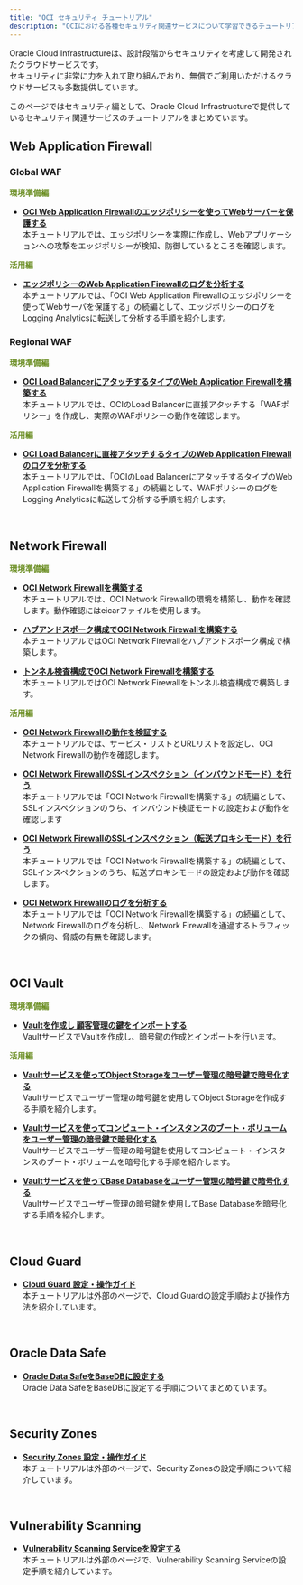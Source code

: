 ```yaml
---
title: "OCI セキュリティ チュートリアル"
description: "OCIにおける各種セキュリティ関連サービスについて学習できるチュートリアルです。"
---
```


Oracle Cloud Infrastructureは、設計段階からセキュリティを考慮して開発されたクラウドサービスです。  
セキュリティに非常に力を入れて取り組んでおり、無償でご利用いただけるクラウドサービスも多数提供しています。

このページではセキュリティ編として、Oracle Cloud Infrastructureで提供しているセキュリティ関連サービスのチュートリアルをまとめています。

## Web Application Firewall

### Global WAF
<span style="color: olivedrab; ">**環境準備編**</span>

+ **[OCI Web Application Firewallのエッジポリシーを使ってWebサーバーを保護する](./waf-v1-setup)**  
   本チュートリアルでは、エッジポリシーを実際に作成し、Webアプリケーションへの攻撃をエッジポリシーが検知、防御しているところを確認します。

<span style="color: olivedrab; ">**活用編**</span>

+ **[エッジポリシーのWeb Application Firewallのログを分析する](./waf-v1-loganalytics)**  
   本チュートリアルでは、「OCI Web Application Firewallのエッジポリシーを使ってWebサーバを保護する」の続編として、エッジポリシーのログをLogging Analyticsに転送して分析する手順を紹介します。


### Regional WAF
<span style="color: olivedrab; ">**環境準備編**</span>

+ **[OCI Load BalancerにアタッチするタイプのWeb Application Firewallを構築する](./waf-v2-setup/)**  
   本チュートリアルでは、OCIのLoad Balancerに直接アタッチする「WAFポリシー」を作成し、実際のWAFポリシーの動作を確認します。


<span style="color: olivedrab; ">**活用編**</span>

+ **[OCI Load Balancerに直接アタッチするタイプのWeb Application Firewallのログを分析する](./waf-v2-loganalytics/)**  
   本チュートリアルでは、「OCIのLoad BalancerにアタッチするタイプのWeb Application Firewallを構築する」の続編として、WAFポリシーのログをLogging Analyticsに転送して分析する手順を紹介します。

<br>

## Network Firewall

<span style="color: olivedrab; ">**環境準備編**</span>

+ **[OCI Network Firewallを構築する](./networkfirewall-setup/)**  
   本チュートリアルでは、OCI Network Firewallの環境を構築し、動作を確認します。動作確認にはeicarファイルを使用します。

+ **[ハブアンドスポーク構成でOCI Network Firewallを構築する](./networkfirewall-setup-hubspoke/)**  
   本チュートリアルではOCI Network Firewallをハブアンドスポーク構成で構築します。

+ **[トンネル検査構成でOCI Network Firewallを構築する](./networkfirewall-setup-tunnelinspection/)**  
   本チュートリアルではOCI Network Firewallをトンネル検査構成で構築します。

<span style="color: olivedrab; ">**活用編**</span>

+ **[OCI Network Firewallの動作を検証する](./networkfirewall-policycheck/)**  
   本チュートリアルでは、サービス・リストとURLリストを設定し、OCI Network Firewallの動作を確認します。

+ **[OCI Network FirewallのSSLインスペクション（インバウンドモード）を行う](./networkfirewall-sslinspect-inb/)**  
   本チュートリアルでは「OCI Network Firewallを構築する」の続編として、SSLインスペクションのうち、インバウンド検証モードの設定および動作を確認します

+ **[OCI Network FirewallのSSLインスペクション（転送プロキシモード）を行う](./networkfirewall-sslinspect-fwd/)**  
   本チュートリアルでは「OCI Network Firewallを構築する」の続編として、SSLインスペクションのうち、転送プロキシモードの設定および動作を確認します。

+ **[OCI Network Firewallのログを分析する](./networkfirewall-loganalytics/)**  
   本チュートリアルでは「OCI Network Firewallを構築する」の続編として、Network Firewallのログを分析し、Network Firewallを通過するトラフィックの傾向、脅威の有無を確認します。

<br>

## OCI Vault

<span style="color: olivedrab; ">**環境準備編**</span>

+ **[Vaultを作成し 顧客管理の鍵をインポートする](./vault-setup/)**  
   VaultサービスでVaultを作成し、暗号鍵の作成とインポートを行います。

<span style="color: olivedrab; ">**活用編**</span>

+ **[Vaultサービスを使ってObject Storageをユーザー管理の暗号鍵で暗号化する](./vault-objectstorage/)**  
   Vaultサービスでユーザー管理の暗号鍵を使用してObject Storageを作成する手順を紹介します。

+ **[Vaultサービスを使ってコンピュート・インスタンスのブート・ボリュームをユーザー管理の暗号鍵で暗号化する](./vault-compute/)**  
   Vaultサービスでユーザー管理の暗号鍵を使用してコンピュート・インスタンスのブート・ボリュームを暗号化する手順を紹介します。

+ **[Vaultサービスを使ってBase Databaseをユーザー管理の暗号鍵で暗号化する](./vault-basedatabase/)**  
   Vaultサービスでユーザー管理の暗号鍵を使用してBase Databaseを暗号化する手順を紹介します。

<br>

## Cloud Guard

+ **[Cloud Guard 設定・操作ガイド](https://speakerdeck.com/oracle4engineer/cloud-guardshe-ding-cao-zuo-gaido)**  
   本チュートリアルは外部のページで、Cloud Guardの設定手順および操作方法を紹介しています。

<br>

## Oracle Data Safe

+ **[Oracle Data SafeをBaseDBに設定する](./datasafe-setup/)**  
   Oracle Data SafeをBaseDBに設定する手順についてまとめています。

<br>

## Security Zones

+ **[Security Zones 設定・操作ガイド](https://speakerdeck.com/oracle4engineer/security-zonesshe-ding-cao-zuo-gaido)**  
   本チュートリアルは外部のページで、Security Zonesの設定手順について紹介しています。

<br>

## Vulnerability Scanning

+ **[Vulnerability Scanning Serviceを設定する](https://speakerdeck.com/oracle4engineer/vulnerability-scanning-serviceshe-ding-cao-zuo-gaido)**  
   本チュートリアルは外部のページで、Vulnerability Scanning Serviceの設定手順を紹介しています。
